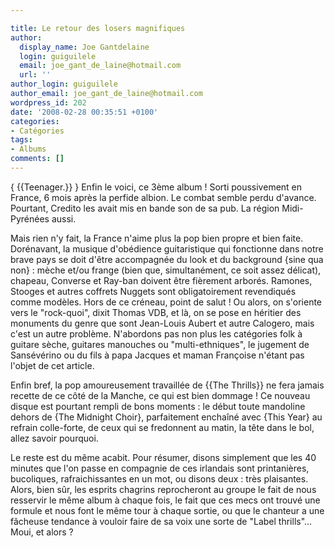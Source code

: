 ```yaml
---

title: Le retour des losers magnifiques
author:
  display_name: Joe Gantdelaine
  login: guiguilele
  email: joe_gant_de_laine@hotmail.com
  url: ''
author_login: guiguilele
author_email: joe_gant_de_laine@hotmail.com
wordpress_id: 202
date: '2008-02-28 00:35:51 +0100'
categories:
- Catégories
tags:
- Albums
comments: []
---
```

{ {{Teenager.}} } Enfin le voici, ce 3ème album ! Sorti poussivement en France, 6 mois après la perfide albion. Le combat semble perdu d'avance. Pourtant, Credito les avait mis en bande son de sa pub. La région Midi-Pyrénées aussi.

Mais rien n'y fait, la France n'aime plus la pop bien propre et bien faite. Dorénavant, la musique d'obédience guitaristique qui fonctionne dans notre brave pays se doit d'être accompagnée du look et du background {sine qua non} : mèche et/ou frange (bien que, simultanément, ce soit assez délicat), chapeau, Converse et Ray-ban doivent être fièrement arborés. Ramones, Stooges et autres coffrets Nuggets sont obligatoirement revendiqués comme modèles. Hors de ce créneau, point de salut ! Ou alors, on s'oriente vers le "rock-quoi", dixit Thomas VDB, et là, on se pose en héritier des monuments du genre que sont Jean-Louis Aubert et autre Calogero, mais c'est un autre problème. N'abordons pas non plus les catégories folk à guitare sèche, guitares manouches ou "multi-ethniques", le jugement de Sansévérino ou du fils à papa Jacques et maman Françoise n'étant pas l'objet de cet article.

Enfin bref, la pop amoureusement travaillée de {{The Thrills}} ne fera jamais recette de ce côté de la Manche, ce qui est bien dommage ! Ce nouveau disque est pourtant rempli de bons moments : le début toute mandoline dehors de {The Midnight Choir}, parfaitement enchaîné avec {This Year} au refrain colle-forte, de ceux qui se fredonnent au matin, la tête dans le bol, allez savoir pourquoi.

Le reste est du même acabit. Pour résumer, disons simplement que les 40 minutes que l'on passe en compagnie de ces irlandais sont printanières, bucoliques, rafraichissantes en un mot, ou disons deux : très plaisantes. Alors, bien sûr, les esprits chagrins reprocheront au groupe le fait de nous resservir le même album à chaque fois, le fait que ces mecs ont trouvé une formule et nous font le même tour à chaque sortie, ou que le chanteur a une fâcheuse tendance à vouloir faire de sa voix une sorte de "Label thrills"... Moui, et alors ?
